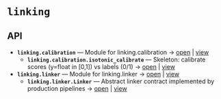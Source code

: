 # `linking`

<!-- START doctoc generated TOC please keep comment here to allow auto update -->
<!-- END doctoc generated TOC please keep comment here to allow auto update -->

## API
- **`linking.calibration`** — Module for linking.calibration → [open](./calibration.py:1:1) | [view](https://github.com/paul-heyse/kgfoundry/blob/0158375af4dd3ecccea4eb2e12a69dcba52db136/src/linking/calibration.py#L1)
  - **`linking.calibration.isotonic_calibrate`** — Skeleton: calibrate scores (y=float in [0,1]) vs labels (0/1) → [open](./calibration.py:10:1) | [view](https://github.com/paul-heyse/kgfoundry/blob/0158375af4dd3ecccea4eb2e12a69dcba52db136/src/linking/calibration.py#L10-L13)
- **`linking.linker`** — Module for linking.linker → [open](./linker.py:1:1) | [view](https://github.com/paul-heyse/kgfoundry/blob/0158375af4dd3ecccea4eb2e12a69dcba52db136/src/linking/linker.py#L1)
  - **`linking.linker.Linker`** — Abstract linker contract implemented by production pipelines → [open](./linker.py:8:1) | [view](https://github.com/paul-heyse/kgfoundry/blob/0158375af4dd3ecccea4eb2e12a69dcba52db136/src/linking/linker.py#L8-L11)
